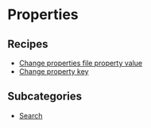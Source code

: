 # Properties

## Recipes

* [Change properties file property value](https://docs.openrewrite.org/reference/recipes/properties/changepropertyvalue)
* [Change property key](https://docs.openrewrite.org/reference/recipes/properties/changepropertykey)

## Subcategories

* [Search](https://docs.openrewrite.org/reference/recipes/properties/search)


